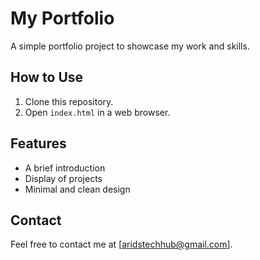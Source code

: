 # My Portfolio

A simple portfolio project to showcase my work and skills.

## How to Use
1. Clone this repository.
2. Open `index.html` in a web browser.

## Features
- A brief introduction
- Display of projects
- Minimal and clean design

## Contact
Feel free to contact me at [aridstechhub@gmail.com].
